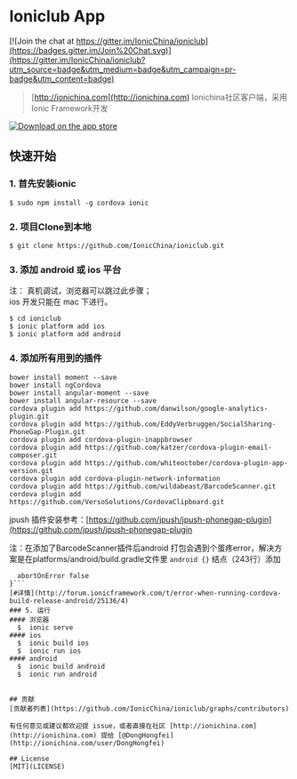 # Ioniclub App

[![Join the chat at https://gitter.im/IonicChina/ioniclub](https://badges.gitter.im/Join%20Chat.svg)](https://gitter.im/IonicChina/ioniclub?utm_source=badge&utm_medium=badge&utm_campaign=pr-badge&utm_content=badge)

> [http://ionichina.com](http://ionichina.com) Ionichina社区客户端，采用Ionic Framework开发

[![Download on the app store](https://devimages.apple.com.edgekey.net/app-store/marketing/guidelines/images/badge-download-on-the-app-store.svg)](https://itunes.apple.com/cn/app/id996999423)

## 快速开始

### 1. 首先安装ionic
    $ sudo npm install -g cordova ionic

### 2. 项目Clone到本地
    $ git clone https://github.com/IonicChina/ioniclub.git

### 3. 添加 android 或 ios 平台
注： 真机调试，浏览器可以跳过此步骤；  
 ios 开发只能在 mac 下进行。
    
    $ cd ioniclub
    $ ionic platform add ios
    $ ionic platform add android

### 4. 添加所有用到的插件

    bower install moment --save
    bower install ngCordova
    bower install angular-moment --save
    bower install angular-resource --save
    cordova plugin add https://github.com/danwilson/google-analytics-plugin.git
    cordova plugin add https://github.com/EddyVerbruggen/SocialSharing-PhoneGap-Plugin.git
    cordova plugin add cordova-plugin-inappbrowser
    cordova plugin add https://github.com/katzer/cordova-plugin-email-composer.git
    cordova plugin add https://github.com/whiteoctober/cordova-plugin-app-version.git
    cordova plugin add cordova-plugin-network-information
    cordova plugin add https://github.com/wildabeast/BarcodeScanner.git
    cordova plugin add https://github.com/VersoSolutions/CordovaClipboard.git

jpush 插件安装参考：[https://github.com/jpush/jpush-phonegap-plugin](https://github.com/jpush/jpush-phonegap-plugin

  注：在添加了BarcodeScanner插件后android 打包会遇到个蛋疼error，解决方案是在platforms/android/build.gradle文件里 `android {}` 结点（243行）添加
  ```lintOptions {
    abortOnError false
}```
[#详情](http://forum.ionicframework.com/t/error-when-running-cordova-build-release-android/25136/4)
### 5. 运行
#### 浏览器
    $  ionic serve
#### ios
    $  ionic build ios
    $  ionic run ios
#### android
    $  ionic build android
    $  ionic run android


## 贡献
[贡献者列表](https://github.com/IonicChina/ioniclub/graphs/contributors)

有任何意见或建议都欢迎提 issue，或者直接在社区 [http://ionichina.com](http://ionichina.com) 提给 [@DongHongfei](http://ionichina.com/user/DongHongfei)

## License
[MIT](LICENSE)
